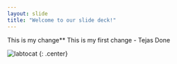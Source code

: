 ```yaml
---
layout: slide
title: "Welcome to our slide deck!"
---
```

This is my change**
This is my first change - Tejas
Done

![labtocat](https://octodex.github.com/images/labtocat.png)
{: .center}
